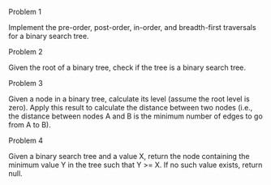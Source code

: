 Problem 1

Implement the pre-order, post-order, in-order, and breadth-first traversals for a binary search tree.

Problem 2

Given the root of a binary tree, check if the tree is a binary search tree.

Problem 3

Given a node in a binary tree, calculate its level (assume the root level is zero). Apply this result to calculate the
distance between two nodes (i.e., the distance between nodes A and B is the minimum number of edges to go from A to B).

Problem 4

Given a binary search tree and a value X, return the node containing the minimum value Y in the tree such that Y >= X.
If no such value exists, return null.